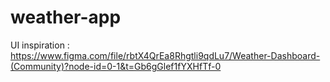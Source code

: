 # weather-app

UI inspiration : https://www.figma.com/file/rbtX4QrEa8Rhgtli9qdLu7/Weather-Dashboard-(Community)?node-id=0-1&t=Gb6gGlef1fYXHfTf-0
